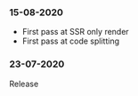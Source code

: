### 15-08-2020

- First pass at SSR only render
- First pass at code splitting

### 23-07-2020

Release
